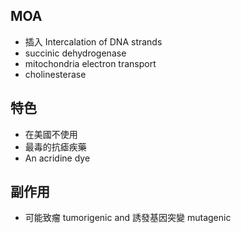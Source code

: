 ## MOA
- 插入 Intercalation of DNA strands
- succinic dehydrogenase
- mitochondria electron transport
- cholinesterase
## 特色
- 在美國不使用
- 最毒的抗瘧疾藥
- An acridine dye
## 副作用
- 可能致瘤 tumorigenic and 誘發基因突變 mutagenic